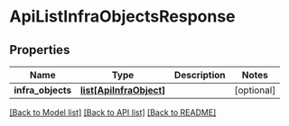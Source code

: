 # ApiListInfraObjectsResponse

## Properties
Name | Type | Description | Notes
------------ | ------------- | ------------- | -------------
**infra_objects** | [**list[ApiInfraObject]**](ApiInfraObject.md) |  | [optional] 

[[Back to Model list]](../README.md#documentation-for-models) [[Back to API list]](../README.md#documentation-for-api-endpoints) [[Back to README]](../README.md)


